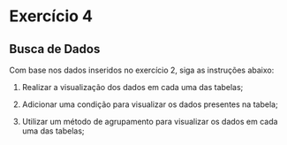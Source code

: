 # Exercício 4

## Busca de Dados

Com base nos dados inseridos no exercício 2, siga as instruções abaixo:

1) Realizar a visualização dos dados em cada uma das tabelas;

2) Adicionar uma condição para visualizar os dados presentes na tabela;

3) Utilizar um método de agrupamento para visualizar os dados em cada uma das tabelas;
